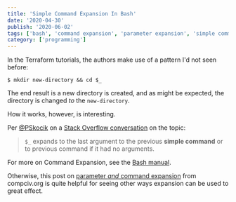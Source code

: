 ```yaml
---
title: 'Simple Command Expansion In Bash'
date: '2020-04-30'
publish: '2020-06-02'
tags: ['bash', 'command expansion', 'parameter expansion', 'simple command']
category: ['programming']
---
```


In the Terraform tutorials, the authors make use of a pattern I'd not seen before:

```shell
$ mkdir new-directory && cd $_
```

The end result is a new directory is created, and as might be expected, the directory is changed _to_ the `new-directory`.

How it works, however, is interesting.

Per [@PSkocik](https://stackoverflow.com/a/30154711/9888057) on a [Stack Overflow conversation](https://stackoverflow.com/questions/30154694/what-does-cd-mean/30154711#30154711) on the topic:

> `$_` expands to the last argument to the previous **simple command** or to previous command if it had no arguments.

For more on Command Expansion, see the [Bash manual](https://www.gnu.org/software/bash/manual/html_node/Simple-Command-Expansion.html).

Otherwise, this post on [parameter _and_ command expansion](http://www.compciv.org/topics/bash/variables-and-substitution/) from compciv.org is quite helpful for seeing other ways expansion can be used to great effect.
